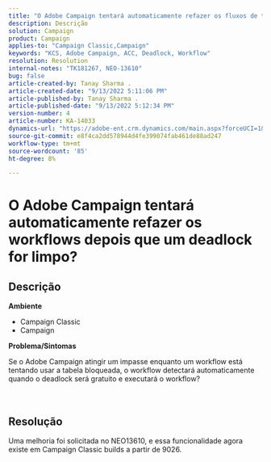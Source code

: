 ```yaml
---
title: "O Adobe Campaign tentará automaticamente refazer os fluxos de trabalho depois que um impasse for limpo?"
description: Descrição
solution: Campaign
product: Campaign
applies-to: "Campaign Classic,Campaign"
keywords: "KCS, Adobe Campaign, ACC, Deadlock, Workflow"
resolution: Resolution
internal-notes: "TK181267, NEO-13610"
bug: false
article-created-by: Tanay Sharma .
article-created-date: "9/13/2022 5:11:06 PM"
article-published-by: Tanay Sharma .
article-published-date: "9/13/2022 5:12:34 PM"
version-number: 4
article-number: KA-14033
dynamics-url: "https://adobe-ent.crm.dynamics.com/main.aspx?forceUCI=1&pagetype=entityrecord&etn=knowledgearticle&id=33c2550b-8733-ed11-9db1-002248086735"
source-git-commit: e8f4ca2dd578944d4fe399074fab461de88ad247
workflow-type: tm+mt
source-wordcount: '85'
ht-degree: 8%

---
```


# O Adobe Campaign tentará automaticamente refazer os workflows depois que um deadlock for limpo?

## Descrição


<b>Ambiente</b>

- Campaign Classic
- Campaign




<b>Problema/Sintomas</b>

Se o Adobe Campaign atingir um impasse enquanto um workflow está tentando usar a tabela bloqueada, o workflow detectará automaticamente quando o deadlock será gratuito e executará o workflow?
<br><br> <br>

## Resolução


Uma melhoria foi solicitada no NEO13610, e essa funcionalidade agora existe em Campaign Classic builds a partir de 9026.
